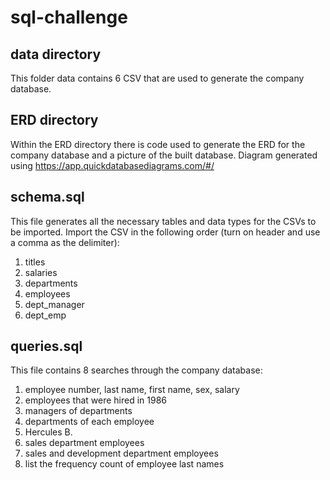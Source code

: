 # sql-challenge

## data directory
This folder data contains 6 CSV that are used to generate the company database.

## ERD directory
Within the ERD directory there is code used to generate the ERD for the company database and a picture of the built database.
Diagram generated using https://app.quickdatabasediagrams.com/#/

## schema.sql 
This file generates all the necessary tables and data types for the CSVs to be imported.
Import the CSV in the following order (turn on header and use a comma as the delimiter):
1. titles
2. salaries
3. departments
4. employees
5. dept_manager
6. dept_emp

## queries.sql
This file contains 8 searches through the company database:
1. employee number, last name, first name, sex, salary
2. employees that were hired in 1986
3. managers of departments 
4. departments of each employee
5. Hercules B.
6. sales department employees
7. sales and development department employees
8. list the frequency count of employee last names
